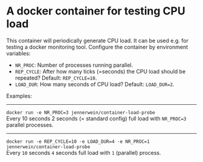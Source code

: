 # A docker container for testing CPU load

This container will periodically generate CPU load. It can be used e.g. for testing a docker monitoring tool. Configure the container by environment variables:

* `NR_PROC`: Number of processes running parallel.  
* `REP_CYCLE`: After how many ticks (=seconds) the CPU load should be repeated? Default: `REP_CYCLE=10`.
* `LOAD_DUR`: How many seconds of CPU load? Default: `LOAD_DUR=2`.

Examples:

-----
`docker run -e NR_PROC=3 jennerwein/container-load-probe`  
Every 10 seconds 2 seconds (= standard config) full load with `NR_PROC=3` parallel processes.

-----
`docker run -e REP_CYCLE=10 -e LOAD_DUR=4 -e NR_PROC=1 jennerwein/container-load-probe`  
Every `10` seconds `4` seconds full load with `1` (parallel) process.
